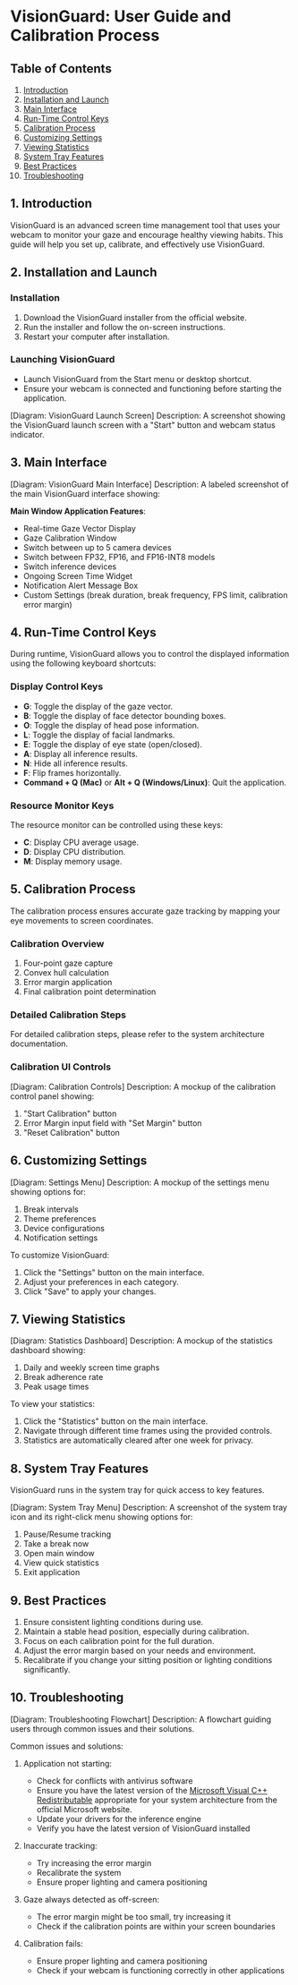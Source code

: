 # VisionGuard: User Guide and Calibration Process

## Table of Contents

1. [Introduction](#introduction)
2. [Installation and Launch](#installation-and-launch)
3. [Main Interface](#main-interface)
4. [Run-Time Control Keys](#run-time-control-keys)
5. [Calibration Process](#calibration-process)
6. [Customizing Settings](#customizing-settings)
7. [Viewing Statistics](#viewing-statistics)
8. [System Tray Features](#system-tray-features)
9. [Best Practices](#best-practices)
10. [Troubleshooting](#troubleshooting)

## 1. Introduction

VisionGuard is an advanced screen time management tool that uses your webcam to monitor your gaze and encourage healthy viewing habits. This guide will help you set up, calibrate, and effectively use VisionGuard.

## 2. Installation and Launch

### Installation

1. Download the VisionGuard installer from the official website.
2. Run the installer and follow the on-screen instructions.
3. Restart your computer after installation.

### Launching VisionGuard

- Launch VisionGuard from the Start menu or desktop shortcut.
- Ensure your webcam is connected and functioning before starting the application.

[Diagram: VisionGuard Launch Screen]
Description: A screenshot showing the VisionGuard launch screen with a "Start" button and webcam status indicator.

## 3. Main Interface

[Diagram: VisionGuard Main Interface]
Description: A labeled screenshot of the main VisionGuard interface showing:

**Main Window Application Features**:

- Real-time Gaze Vector Display
- Gaze Calibration Window
- Switch between up to 5 camera devices
- Switch between FP32, FP16, and FP16-INT8 models
- Switch inference devices
- Ongoing Screen Time Widget
- Notification Alert Message Box
- Custom Settings (break duration, break frequency, FPS limit, calibration error margin)

## 4. Run-Time Control Keys

During runtime, VisionGuard allows you to control the displayed information using the following keyboard shortcuts:

### Display Control Keys

- **G**: Toggle the display of the gaze vector.
- **B**: Toggle the display of face detector bounding boxes.
- **O**: Toggle the display of head pose information.
- **L**: Toggle the display of facial landmarks.
- **E**: Toggle the display of eye state (open/closed).
- **A**: Display all inference results.
- **N**: Hide all inference results.
- **F**: Flip frames horizontally.
- **Command + Q (Mac)** or **Alt + Q (Windows/Linux)**: Quit the application.

### Resource Monitor Keys

The resource monitor can be controlled using these keys:

- **C**: Display CPU average usage.
- **D**: Display CPU distribution.
- **M**: Display memory usage.

## 5. Calibration Process

The calibration process ensures accurate gaze tracking by mapping your eye movements to screen coordinates.

### Calibration Overview

1. Four-point gaze capture
2. Convex hull calculation
3. Error margin application
4. Final calibration point determination

### Detailed Calibration Steps

For detailed calibration steps, please refer to the system architecture documentation.

### Calibration UI Controls

[Diagram: Calibration Controls]
Description: A mockup of the calibration control panel showing:

1. "Start Calibration" button
2. Error Margin input field with "Set Margin" button
3. "Reset Calibration" button

## 6. Customizing Settings

[Diagram: Settings Menu]
Description: A mockup of the settings menu showing options for:

1. Break intervals
2. Theme preferences
3. Device configurations
4. Notification settings

To customize VisionGuard:

1. Click the "Settings" button on the main interface.
2. Adjust your preferences in each category.
3. Click "Save" to apply your changes.

## 7. Viewing Statistics

[Diagram: Statistics Dashboard]
Description: A mockup of the statistics dashboard showing:

1. Daily and weekly screen time graphs
2. Break adherence rate
3. Peak usage times

To view your statistics:

1. Click the "Statistics" button on the main interface.
2. Navigate through different time frames using the provided controls.
3. Statistics are automatically cleared after one week for privacy.

## 8. System Tray Features

VisionGuard runs in the system tray for quick access to key features.

[Diagram: System Tray Menu]
Description: A screenshot of the system tray icon and its right-click menu showing options for:

1. Pause/Resume tracking
2. Take a break now
3. Open main window
4. View quick statistics
5. Exit application

## 9. Best Practices

1. Ensure consistent lighting conditions during use.
2. Maintain a stable head position, especially during calibration.
3. Focus on each calibration point for the full duration.
4. Adjust the error margin based on your needs and environment.
5. Recalibrate if you change your sitting position or lighting conditions significantly.

## 10. Troubleshooting

[Diagram: Troubleshooting Flowchart]
Description: A flowchart guiding users through common issues and their solutions.

Common issues and solutions:

1. Application not starting:
   - Check for conflicts with antivirus software
   - Ensure you have the latest version of the [Microsoft Visual C++ Redistributable](https://learn.microsoft.com/en-us/cpp/windows/latest-supported-vc-redist?view=msvc-170#latest-microsoft-visual-c-redistributable-version) appropriate for your system architecture from the official Microsoft website.
   - Update your drivers for the inference engine
   - Verify you have the latest version of VisionGuard installed

2. Inaccurate tracking:
   - Try increasing the error margin
   - Recalibrate the system
   - Ensure proper lighting and camera positioning

3. Gaze always detected as off-screen:
   - The error margin might be too small, try increasing it
   - Check if the calibration points are within your screen boundaries

4. Calibration fails:
   - Ensure proper lighting and camera positioning
   - Check if your webcam is functioning correctly in other applications
